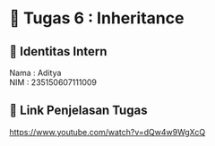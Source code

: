 # 📁 Tugas 6 : Inheritance

## 👤 Identitas Intern
Nama : Aditya   
NIM  : 235150607111009

## 🔗 Link Penjelasan Tugas

https://www.youtube.com/watch?v=dQw4w9WgXcQ

